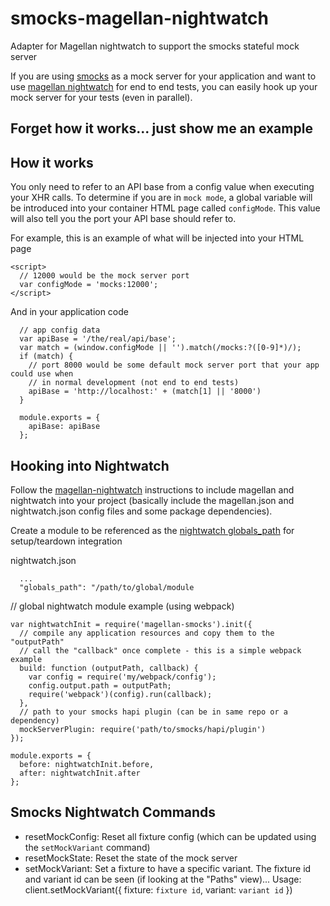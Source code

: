 # smocks-magellan-nightwatch
Adapter for Magellan nightwatch to support the smocks stateful mock server

If you are using [smocks](https://github.com/jhudson8/smocks) as a mock server for your application and want to use [magellan nightwatch](https://github.com/TestArmada/magellan-nightwatch) for end to end tests, you can easily hook up your mock server for your tests (even in parallel).

Forget how it works... just show me an example
----------------------------------------------------


How it works
------------
You only need to refer to an API base from a config value when executing your XHR calls.  To determine if you are in `mock mode`, a global variable will be introduced into your container HTML page called `configMode`.  This value will also tell you the port your API base should refer to.

For example, this is an example of what will be injected into your HTML page
```
<script>
  // 12000 would be the mock server port
  var configMode = 'mocks:12000';
</script>
```

And in your application code
```
  // app config data
  var apiBase = '/the/real/api/base';
  var match = (window.configMode || '').match(/mocks:?([0-9]*)/);
  if (match) {
    // port 8000 would be some default mock server port that your app could use when
    // in normal development (not end to end tests)
    apiBase = 'http://localhost:' + (match[1] || '8000')
  }

  module.exports = {
    apiBase: apiBase
  };
```

Hooking into Nightwatch
-----------------------
Follow the [magellan-nightwatch](https://github.com/TestArmada/magellan-nightwatch) instructions to include magellan and nightwatch into your project (basically include the magellan.json and nightwatch.json config files and some package dependencies).

Create a module to be referenced as the [nightwatch globals_path](http://nightwatchjs.org/guide#settings-file) for setup/teardown integration

nightwatch.json
```
  ...
  "globals_path": "/path/to/global/module
```

// global nightwatch module example (using webpack)
```
var nightwatchInit = require('magellan-smocks').init({
  // compile any application resources and copy them to the "outputPath"
  // call the "callback" once complete - this is a simple webpack example
  build: function (outputPath, callback) {
    var config = require('my/webpack/config');
    config.output.path = outputPath;
    require('webpack')(config).run(callback);
  },
  // path to your smocks hapi plugin (can be in same repo or a dependency)
  mockServerPlugin: require('path/to/smocks/hapi/plugin')
});

module.exports = {
  before: nightwatchInit.before,
  after: nightwatchInit.after
};

```

Smocks Nightwatch Commands
--------------------------
* resetMockConfig: Reset all fixture config (which can be updated using the `setMockVariant` command)
* resetMockState: Reset the state of the mock server
* setMockVariant: Set a fixture to have a specific variant.  The fixture id and variant id can be seen (if looking at the "Paths" view)... Usage: client.setMockVariant({ fixture: `fixture id`, variant: `variant id` })
